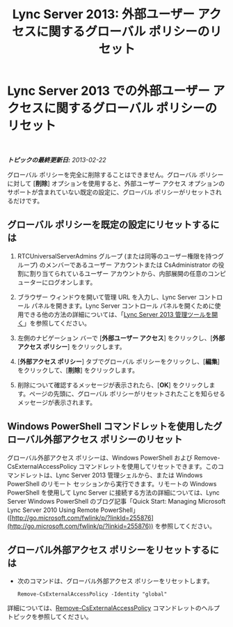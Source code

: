 ﻿---
title: 'Lync Server 2013: 外部ユーザー アクセスに関するグローバル ポリシーのリセット'
TOCTitle: 外部ユーザー アクセスに関するグローバル ポリシーのリセット
ms:assetid: 8207e1b1-de9e-461f-975f-fcc5c526849a
ms:mtpsurl: https://technet.microsoft.com/ja-jp/library/Gg182545(v=OCS.15)
ms:contentKeyID: 48272723
ms.date: 05/19/2016
mtps_version: v=OCS.15
ms.translationtype: HT
---

# Lync Server 2013 での外部ユーザー アクセスに関するグローバル ポリシーのリセット

 

_**トピックの最終更新日:** 2013-02-22_

グローバル ポリシーを完全に削除することはできません。グローバル ポリシーに対して \[**削除**\] オプションを使用すると、外部ユーザー アクセス オプションのサポートが含まれていない既定の設定に、グローバル ポリシーがリセットされるだけです。

## グローバル ポリシーを既定の設定にリセットするには

1.  RTCUniversalServerAdmins グループ (または同等のユーザー権限を持つグループ) のメンバーであるユーザー アカウントまたは CsAdministrator の役割に割り当てられているユーザー アカウントから、内部展開の任意のコンピューターにログオンします。

2.  ブラウザー ウィンドウを開いて管理 URL を入力し、Lync Server コントロール パネルを開きます。Lync Server コントロール パネルを開くために使用できる他の方法の詳細については、「[Lync Server 2013 管理ツールを開く](lync-server-2013-open-lync-server-administrative-tools.md)」を参照してください。

3.  左側のナビゲーション バーで \[**外部ユーザー アクセス**\] をクリックし、\[**外部アクセス ポリシー**\] をクリックします。

4.  \[**外部アクセス ポリシー**\] タブでグローバル ポリシーをクリックし、\[**編集**\] をクリックして、\[**削除**\] をクリックします。

5.  削除について確認するメッセージが表示されたら、\[**OK**\] をクリックします。ページの先頭に、グローバル ポリシーがリセットされたことを知らせるメッセージが表示されます。

## Windows PowerShell コマンドレットを使用したグローバル外部アクセス ポリシーのリセット

グローバル外部アクセス ポリシーは、Windows PowerShell および Remove-CsExternalAccessPolicy コマンドレットを使用してリセットできます。このコマンドレットは、Lync Server 2013 管理シェルから、または Windows PowerShell のリモート セッションから実行できます。リモートの Windows PowerShell を使用して Lync Server に接続する方法の詳細については、Lync Server Windows PowerShell のブログ記事「Quick Start: Managing Microsoft Lync Server 2010 Using Remote PowerShell」 ([http://go.microsoft.com/fwlink/p/?linkId=255876](http://go.microsoft.com/fwlink/p/?linkid=255876)) を参照してください。

## グローバル外部アクセス ポリシーをリセットするには

  - 次のコマンドは、グローバル外部アクセス ポリシーをリセットします。
    
        Remove-CsExternalAccessPolicy -Identity "global"

詳細については、[Remove-CsExternalAccessPolicy](remove-csexternalaccesspolicy.md) コマンドレットのヘルプ トピックを参照してください。


